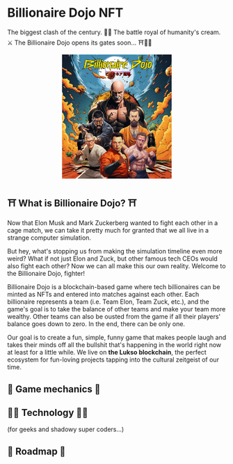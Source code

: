 # Billionaire Dojo NFT    

The biggest clash of the century. 🐲💥 The battle royal of humanity's cream. ⚔️ The Billionaire Dojo opens its gates soon... ⛩️🥷🏿   
<div align="center">
<img 
  src="https://raw.githubusercontent.com/BillionaireDojo/.github/main/assets/billionairedojo.jpg" 
  style="width:50%; height:50%;"
/>
</div>

## ⛩️ What is Billionaire Dojo? ⛩️  
Now that Elon Musk and Mark Zuckerberg wanted to fight each other in a cage match, we can take it pretty much for granted that we all live in a strange computer simulation.   
   
But hey, what's stopping us from making the simulation timeline even more weird? What if not just Elon and Zuck, but other famous tech CEOs would also fight each other? Now we can all make this our own reality. Welcome to the Billionaire Dojo, fighter!   
   
Billionaire Dojo is a blockchain-based game where tech billionaires can be minted as NFTs and entered into matches against each other. Each billionaire represents a team (i.e. Team Elon, Team Zuck, etc.), and the game's goal is to take the balance of other teams and make your team more wealthy. Other teams can also be ousted from the game if all their players' balance goes down to zero. In the end, there can be only one.   

Our goal is to create a fun, simple, funny game that makes people laugh and takes their minds off all the bullshit that's happening in the world right now at least for a little while. We live on <b>the Lukso blockchain</b>, the perfect ecosystem for fun-loving projects tapping into the cultural zeitgeist of our time. 

## 🐲 Game mechanics 🐲    

## 🥷🏿 Technology 🥷🏿
(for geeks and shadowy super coders...)

## 🚀 Roadmap 🚀
